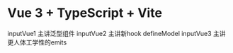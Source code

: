 # Vue 3 + TypeScript + Vite

inputVue1 主讲泛型组件
inputVue2 主讲新hook defineModel
inputVue3 主讲更人体工学性的emits
